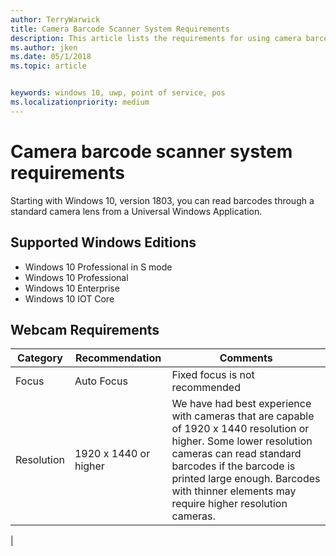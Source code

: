 ```yaml
---
author: TerryWarwick
title: Camera Barcode Scanner System Requirements
description: This article lists the requirements for using camera barcode scanner from a UWP app.
ms.author: jken
ms.date: 05/1/2018
ms.topic: article


keywords: windows 10, uwp, point of service, pos
ms.localizationpriority: medium
---
```


# Camera barcode scanner system requirements
Starting with Windows 10, version 1803, you can read barcodes through a standard camera lens from a Universal Windows Application.

## Supported Windows Editions
- Windows 10 Professional in S mode
- Windows 10 Professional
- Windows 10 Enterprise
- Windows 10 IOT Core


## Webcam Requirements
| Category      | Recommendation           | Comments |
| ------------- | ------------------------ | -------- |
| Focus         | Auto Focus               | Fixed focus is not recommended |
| Resolution    | 1920 x 1440 or higher    | We have had best experience with cameras that are capable of 1920 x 1440 resolution or higher.  Some lower resolution cameras can read standard barcodes if the barcode is printed large enough. Barcodes with thinner elements may require higher resolution cameras. |
|

